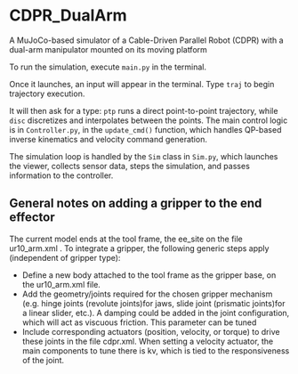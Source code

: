 # CDPR_DualArm

A MuJoCo-based simulator of a Cable-Driven Parallel Robot (CDPR) with a dual-arm manipulator mounted on its moving platform

To run the simulation, execute `main.py` in the terminal. 

Once it launches, an input will appear in the terminal. Type `traj` to begin trajectory execution. 

It will then ask for a type: `ptp` runs a direct point-to-point trajectory, while `disc` discretizes and interpolates between the points. The main control logic is in `Controller.py`, in the `update_cmd()` function, which handles QP-based inverse kinematics and velocity command generation. 

The simulation loop is handled by the `Sim` class in `Sim.py`, which launches the viewer, collects sensor data, steps the simulation, and passes information to the controller.

General notes on adding a gripper to the end effector
------------------------------------------------

The current model ends at the tool frame, the ee_site on the file ur10_arm.xml . To integrate a gripper,
the following generic steps apply (independent of gripper type):


- Define a new body attached to the tool frame as the gripper base, on the ur10_arm.xml file.
- Add the geometry/joints required for the chosen gripper mechanism
    (e.g. hinge joints (revolute joints)for jaws, slide joint (prismatic joints)for a linear slider,
    etc.). A damping could be added in the joint configuration, which will act as viscuous friction. This parameter can be tuned
- Include corresponding actuators (position, velocity, or torque)
    to drive these joints in the file cdpr.xml. When setting a velocity actuator, the main components to tune there is kv, which is tied to the responsiveness of the joint.

